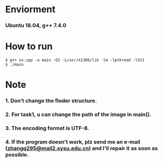 # Enviorment
### Ubuntu 18.04, g++ 7.4.0

# How to run
```
$ g++ xx.cpp -o main -O2 -L/usr/X11R6/lib -lm -lpthread -lX11
$ ./main
```

# Note
### 1. Don't change the floder structure.
### 2. For task1, u can change the path of the image in main().
### 3. The encoding format is UTF-8.
### 4. If the program doesn't work, plz send me an e-mail (zhangq295@mail2.sysu.edu.cn) and I'll repair it as soon as possible.
